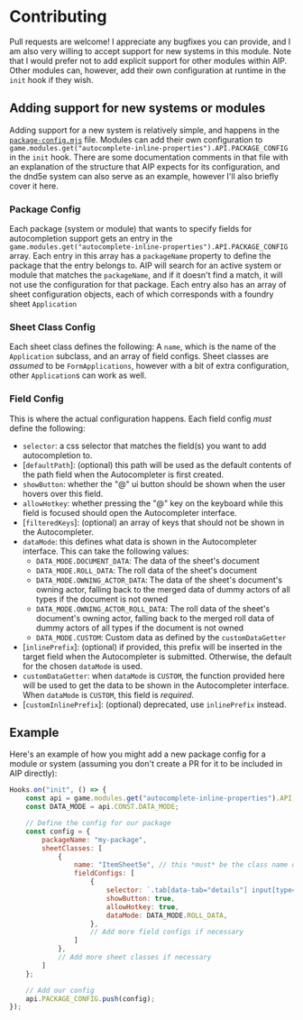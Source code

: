 # Contributing

Pull requests are welcome! I appreciate any bugfixes you can provide, and I am also very willing to accept support for new systems in this module.
Note that I would prefer not to add explicit support for other modules within AIP.
Other modules can, however, add their own configuration at runtime in the `init` hook if they wish.

## Adding support for new systems or modules

Adding support for a new system is relatively simple, and happens in the
[`package-config.mjs`](https://github.com/schultzcole/FVTT-Autocomplete-Inline-Properties/blob/master/package-config.mjs) file.
Modules can add their own configuration to `game.modules.get("autocomplete-inline-properties").API.PACKAGE_CONFIG` in the `init` hook.
There are some documentation comments in that file with an explanation of the structure that AIP expects for its configuration,
and the dnd5e system can also serve as an example,
however I'll also briefly cover it here.

### Package Config

Each package (system or module) that wants to specify fields for autocompletion support gets an entry in the `game.modules.get("autocomplete-inline-properties").API.PACKAGE_CONFIG` array.
Each entry in this array has a `packageName` property to define the package that the entry belongs to.
AIP will search for an active system or module that matches the `packageName`, and if it doesn't find a match, it will not use the configuration for that package.
Each entry also has an array of sheet configuration objects, each of which corresponds with a foundry sheet `Application`

### Sheet Class Config

Each sheet class defines the following: A `name`, which is the name of the `Application` subclass, and an array of field configs.
Sheet classes are *assumed* to be `FormApplications`, however with a bit of extra configuration, other `Application`s can work as well.

### Field Config

This is where the actual configuration happens.
Each field config *must* define the following:
 - `selector`: a css selector that matches the field(s) you want to add autocompletion to.
 - \[`defaultPath`\]: (optional) this path will be used as the default contents of the path field when the Autocompleter is first created.
 - `showButton`: whether the "@" ui button should be shown when the user hovers over this field.
 - `allowHotkey`: whether pressing the "@" key on the keyboard while this field is focused should open the Autocompleter interface.
 - \[`filteredKeys`\]: (optional) an array of keys that should not be shown in the Autocompleter.
 - `dataMode`: this defines what data is shown in the Autocompleter interface. This can take the following values:
   - `DATA_MODE.DOCUMENT_DATA`: The data of the sheet's document
   - `DATA_MODE.ROLL_DATA`: The roll data of the sheet's document
   - `DATA_MODE.OWNING_ACTOR_DATA`: The data of the sheet's document's owning actor, falling back to the merged data of dummy actors of all types if the document is not owned
   - `DATA_MODE.OWNING_ACTOR_ROLL_DATA`: The roll data of the sheet's document's owning actor, falling back to the merged roll data of dummy actors of all types if the document is not owned
   - `DATA_MODE.CUSTOM`: Custom data as defined by the `customDataGetter`
- \[`inlinePrefix`\]: (optional) if provided, this prefix will be inserted in the target field when the Autocompleter is submitted. Otherwise, the default for the chosen `dataMode` is used.
 - `customDataGetter`: when `dataMode` is `CUSTOM`, the function provided here will be used to get the data to be shown in the Autocompleter interface.
    When `dataMode` is `CUSTOM`, this field is *required*.
- \[`customInlinePrefix`\]: (optional) deprecated, use `inlinePrefix` instead.

## Example

Here's an example of how you might add a new package config for a module or system (assuming you don't create a PR for it to be included in AIP directly):

```js
Hooks.on("init", () => {
    const api = game.modules.get("autocomplete-inline-properties").API;
    const DATA_MODE = api.CONST.DATA_MODE;

    // Define the config for our package
    const config = {
        packageName: "my-package",
        sheetClasses: [
            {
                name: "ItemSheet5e", // this *must* be the class name of the `Application` you want it to apply to
                fieldConfigs: [
                    {
                        selector: `.tab[data-tab="details"] input[type="text"]`, // this will target all text input fields on the "details" tab. Any css selector should work here.
                        showButton: true,
                        allowHotkey: true,
                        dataMode: DATA_MODE.ROLL_DATA,
                    },
                    // Add more field configs if necessary
                ]
            },
            // Add more sheet classes if necessary
        ]
    };

    // Add our config
    api.PACKAGE_CONFIG.push(config);
});
```
